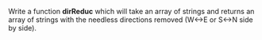 Write a function **dirReduc** which will take an array of strings and returns an array of strings with the needless directions removed (W<->E or S<->N side by side).

